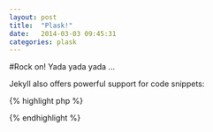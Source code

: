 ```yaml
---
layout: post
title:  "Plask!"
date:   2014-03-03 09:45:31
categories: plask
---
```


#Rock on!
Yada yada yada ...

Jekyll also offers powerful support for code snippets:

{% highlight php %}
<?php
  echo "plask";
?>
{% endhighlight %}